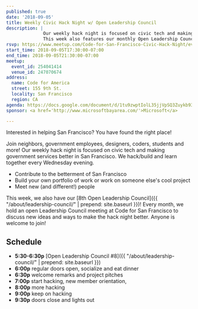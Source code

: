```yaml
---
published: true
date: '2018-09-05'
title: Weekly Civic Hack Night w/ Open Leadership Council
description: |
              Our weekly hack night is focused on civic tech and making government services better in San Francisco.
              This week also features our monthly Open Leadership Council.
rsvp: https://www.meetup.com/Code-for-San-Francisco-Civic-Hack-Night/events/254041414/
start_time: 2018-09-05T17:30:00-07:00
end_time: 2018-09-05T21:30:00-07:00
meetup:
  event_id: 254041414
  venue_id: 247070674
address:
  name: Code for America
  street: 155 9th St.
  locality: San Francisco
  region: CA
agenda: https://docs.google.com/document/d/1tu9zwptIolL35jjVpSQ3Zuykb93rFvjK6sUmgZnv0ZI/edit
sponsor: <a href='http://www.microsoftbayarea.com/'>Microsoft</a>

---
```


Interested in helping San Francisco? You have found the right place!

Join neighbors, government employees, designers, coders, students and more! Our weekly hack night is focused on civic
tech and making government services better in San Francisco. We hack/build and learn together every Wednesday evening.

* Contribute to the betterment of San Francisco
* Build your own portfolio of work or work on someone else's cool project
* Meet new (and different!) people

This week, we also have our [8th Open Leadership Council]({{ "/about/leadership-council/" | prepend: site.baseurl }})!
Every month, we hold an open Leadership Council meeting at Code for San Francisco to discuss new ideas and ways to make
the hack night better. Anyone is welcome to join!

## Schedule

* **5:30-6:30p** [Open Leadership Council #8]({{ "/about/leadership-council/" | prepend: site.baseurl }})
* **6:00p** regular doors open, socialize and eat dinner
* **6:30p** welcome remarks and project pitches
* **7:00p** start hacking, new member orientation,
* **8:00p** more hacking
* **9:00p** keep on hacking
* **9:30p** doors close and lights out
